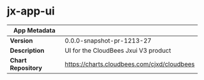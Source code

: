 # jx-app-ui

|App Metadata||
|---|---|
| **Version** | 0.0.0-snapshot-pr-1213-27 |
| **Description** | UI for the CloudBees Jxui V3 product |
| **Chart Repository** | https://charts.cloudbees.com/cjxd/cloudbees |
